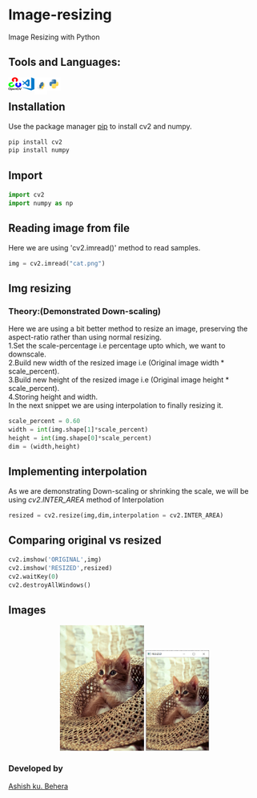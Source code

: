 # Image-resizing
Image Resizing with Python

## Tools and Languages:
<img align="left" alt="OpenCV" width="26px" src="opencv.png" >
<img align="left" alt="VS Code" width="26px" src="visual-studio-code.png" >
<img align="left" alt="pip" width="26px" height="34px" src="pip.png" >
<img align="left" alt="Python" width="26px" src="python.png" >
<br>

## Installation
Use the package manager [pip](https://pip.pypa.io/en/stable/) to install cv2 and numpy.


```bash
pip install cv2
pip install numpy
```

## Import

```python
import cv2
import numpy as np
```

## Reading image from file
Here we are using 'cv2.imread()' method to read samples.

```python
img = cv2.imread("cat.png")
```


## Img resizing<br>
### Theory:(Demonstrated Down-scaling)
Here we are using a bit better method to resize an image, preserving the aspect-ratio rather than using normal resizing.<br>
1.Set the scale-percentage i.e percentage upto which, we want to downscale.<br>
2.Build new width of the resized image i.e (Original image width * scale_percent).<br>
3.Build new height of the resized image i.e (Original image height * scale_percent).<br>
4.Storing height and width.<br>
In the next snippet we are using interpolation to finally resizing it.<br>

```python
scale_percent = 0.60
width = int(img.shape[1]*scale_percent)
height = int(img.shape[0]*scale_percent)
dim = (width,height)
```

## Implementing interpolation 
As we are demonstrating Down-scaling or shrinking the scale, we will be using *cv2.INTER_AREA* 
method of Interpolation
```python
resized = cv2.resize(img,dim,interpolation = cv2.INTER_AREA)
```

## Comparing original vs resized

```python
cv2.imshow('ORIGINAL',img)
cv2.imshow('RESIZED',resized)
cv2.waitKey(0)
cv2.destroyAllWindows()
```

## Images
<p align="center">
	<img src="cat.png" alt="Logo", height=250px,width=350px>
	<img src="resized.PNG" alt="Resized", height=200px,width=300px>
</p>

### Developed by
 [Ashish ku. Behera](https://github.com/ashish-max "Github Id")
